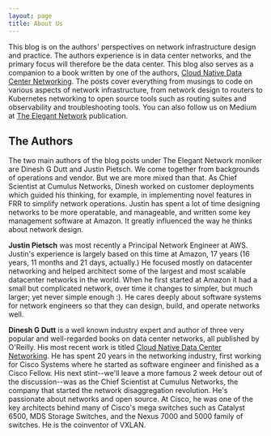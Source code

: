 ```yaml
---
layout: page
title: About Us
---
```

This blog is on the authors' perspectives on network infrastructure design and practice. The authors experience is in data center networks, and the primary focus will therefore be the data center. This blog also serves as a companion to a book written by one of the authors, [Cloud Native Data Center Networking](https://www.amazon.com/Cloud-Native-Data-Center-Networking/dp/1492045608/). The posts cover everything from musings to code on various aspects of network infrastructure, from network design to routers to Kubernetes networking to open source tools such as routing suites and observability and troubleshooting tools. You can also follow us on Medium at [The Elegant Network](https://medium.com/the-elegant-network) publication.

## The Authors
The two main authors of the blog posts under The Elegant Network moniker are Dinesh G Dutt and Justin Pietsch. We come together from backgrounds of operations and vendor. But we are more mixed than that. As Chief Scientist at Cumulus Networks, Dinesh worked on customer deployments which guided his thinking, for example, in implementing novel features in FRR to simplify network operations. Justin has spent a lot of time designing networks to be more operatable, and manageable, and written some key management software at Amazon. It greatly influenced the way he thinks about network design.

**Justin Pietsch** was most recently a Principal Network Engineer at AWS. Justin's experience is largely based on this time at Amazon, 17 years (16 years, 11 months and 21 days, actually.) He focused mostly on datacenter networking and helped architect some of the largest and most scalable datacenter networks in the world. When he first started at Amazon it had a small but complicated network, over time it changes to simpler, but much larger; yet never simple enough :). He cares deeply about software systems for network engineers so that they can design, build, and operate networks well. 

**Dinesh G Dutt** is a well known industry expert and author of three very popular and well-regarded books on data center networks, all published by O'Reilly. His most recent work is titled [Cloud Native Data Center Networking](https://www.amazon.com/Cloud-Native-Data-Center-Networking/dp/1492045608/). He has spent 20 years in the networking industry, first working for Cisco Systems where he started as software engineer and finished as a Cisco Fellow. His next stint--we'll leave a more famous 2 week detour out of the discussion--was as the Chief Scientist at Cumulus Networks, the company that started the network disaggregation revolution. He's passionate about networks and open source. At Cisco, he was one of the key architects behind many of Cisco's mega switches such as Catalyst 6500, MDS Storage Switches, and the Nexus 7000 and 5000 family of switches. He is the coinventor of VXLAN.
